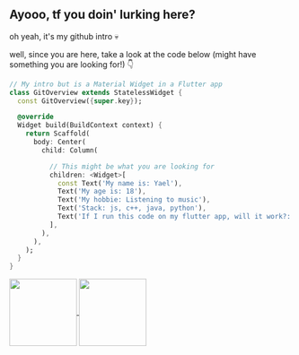 <!--
**yaelmndrp/yaelmndrp** is a ✨ _special_ ✨ repository because its `README.md` (this file) appears on your GitHub profile.

Here are some ideas to get you started:

- 🔭 I’m currently working on ...
- 🌱 I’m currently learning ...
- 👯 I’m looking to collaborate on ...
- 🤔 I’m looking for help with ...
- 💬 Ask me about ...
- 📫 How to reach me: ...
- 😄 Pronouns: ...
- ⚡ Fun fact: ...
-->

## Ayooo, tf you doin' lurking here?
oh yeah, it's my github intro 💀

well, since you are here, take a look at the code below (might have something you are looking for!) 👇

```dart
// My intro but is a Material Widget in a Flutter app
class GitOverview extends StatelessWidget {
  const GitOverview({super.key});

  @override
  Widget build(BuildContext context) {
    return Scaffold(
      body: Center(
        child: Column(

          // This might be what you are looking for
          children: <Widget>[
            const Text('My name is: Yael'),
            Text('My age is: 18'),
            Text('My hobbie: Listening to music'),
            Text('Stack: js, c++, java, python'),
            Text('If I run this code on my flutter app, will it work?: no.')
          ],
        ),
      ),
    );
  }
}
```

<a href="https://github.com/yaelmndrp">
  <img height=120 align="center" src="https://github-readme-stats.vercel.app/api?username=yaelmndrp&show_icons=true&theme=dark&hide_border=true&icon_color=8700b8&bg_color=290037">
  <img height=120 align="center" src="https://github-readme-stats.vercel.app/api/top-langs/?username=yaelmndrp&show_icons=true&theme=dark&hide_border=true&icon_color=8700b8&bg_color=290037&layout=compact">
</a>
